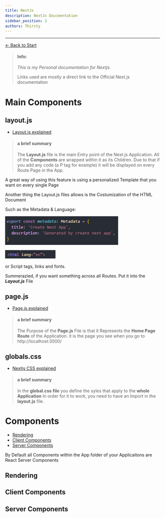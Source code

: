 ```yaml
---
title: NextJs
description: NextJs Doucmentation
sidebar_position: 2
authors: Thirsty
---
```

-------------
[<- Back to Start](README.md)
> #### Info:
>*This is my Personal documentation for Nextjs*.
>
> Links used are mostly a direct link to the Official Next.js documentation

# Main Components

## layout.js

- [Layout.js explained](https://nextjs.org/docs/app/api-reference/file-conventions/layout)

>#### a brief summary
>The **Layout.js** file is the main Entry point of the Next.js Application.
All of the **Components** are wrapped within it as its Children. Due to that if you add any code (a P tag for example) it will be displayed on every Route Page in the App.

A great way of using this feature is using a personalized Template that you want on every single Page

Another thing the Layout.js files allows is the Costumization of the HTML Document

Such as the Metadata & Language:

![Metadata](/img/layoutjsMetadata.png)

![Language](/img/layoutjsLanguage.png)

or Script tags, links and fonts.

Summerazied, if you want something across all Routes. Put it into the ***Layout.js*** File


## page.js

- [Page.js explained](https://nextjs.org/docs/app/api-reference/file-conventions/page)

>#### a brief summary
>The Purpose of the **Page.js** File is that it Represents the **Home Page Route** of the Application. it is the page you see when you go to http://localhost:3000/

## globals.css

- [Nextjs CSS explained](https://nextjs.org/docs/app/building-your-application/styling/css-modules)

>#### a brief summary
>In the **global.css file** you define the syles that apply to the **whole Application** In order for it to work, you need to have an Import in the **layout.js** file.



# Components

- [Rendering](https://nextjs.org/docs/app/building-your-application/rendering)
- [Client Components](https://nextjs.org/docs/app/building-your-application/rendering/client-components)
- [Server Components](https://nextjs.org/docs/app/building-your-application/rendering/server-components)

By Default all Components within the App folder of your Applicaitons are React Server Components

## Rendering

## Client Components

## Server Components